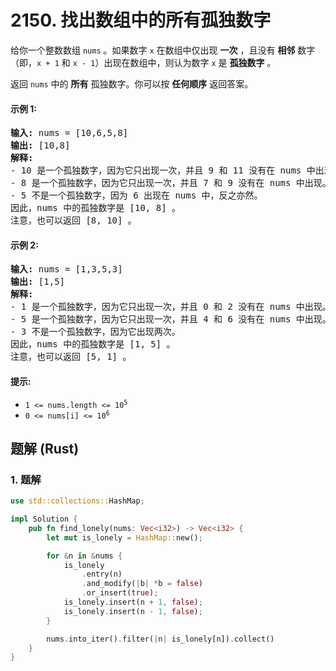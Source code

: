 # 2150. 找出数组中的所有孤独数字
给你一个整数数组 `nums` 。如果数字 `x` 在数组中仅出现 **一次** ，且没有 **相邻** 数字（即，`x + 1` 和 `x - 1`）出现在数组中，则认为数字 `x` 是 **孤独数字** 。

返回 `nums` 中的 **所有** 孤独数字。你可以按 **任何顺序** 返回答案。

#### 示例 1:
<pre>
<strong>输入:</strong> nums = [10,6,5,8]
<strong>输出:</strong> [10,8]
<strong>解释:</strong>
- 10 是一个孤独数字，因为它只出现一次，并且 9 和 11 没有在 nums 中出现。
- 8 是一个孤独数字，因为它只出现一次，并且 7 和 9 没有在 nums 中出现。
- 5 不是一个孤独数字，因为 6 出现在 nums 中，反之亦然。
因此，nums 中的孤独数字是 [10, 8] 。
注意，也可以返回 [8, 10] 。
</pre>

#### 示例 2:
<pre>
<strong>输入:</strong> nums = [1,3,5,3]
<strong>输出:</strong> [1,5]
<strong>解释:</strong>
- 1 是一个孤独数字，因为它只出现一次，并且 0 和 2 没有在 nums 中出现。
- 5 是一个孤独数字，因为它只出现一次，并且 4 和 6 没有在 nums 中出现。
- 3 不是一个孤独数字，因为它出现两次。
因此，nums 中的孤独数字是 [1, 5] 。
注意，也可以返回 [5, 1] 。
</pre>

#### 提示:
* <code>1 <= nums.length <= 10<sup>5</sup></code>
* <code>0 <= nums[i] <= 10<sup>6</sup></code>

## 题解 (Rust)

### 1. 题解
```Rust
use std::collections::HashMap;

impl Solution {
    pub fn find_lonely(nums: Vec<i32>) -> Vec<i32> {
        let mut is_lonely = HashMap::new();

        for &n in &nums {
            is_lonely
                .entry(n)
                .and_modify(|b| *b = false)
                .or_insert(true);
            is_lonely.insert(n + 1, false);
            is_lonely.insert(n - 1, false);
        }

        nums.into_iter().filter(|n| is_lonely[n]).collect()
    }
}
```
